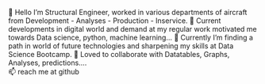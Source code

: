 🙏  Hello I’m Structural Engineer, worked in various departments of aircraft from Development - Analyses - Production - Inservice.   👀  Current developments in digital world and demand at my regular work motivated me towards Data science, python, machine learning...  🌱  Currently I’m finding a path in world of future technologies and sharpening my skills at Data Science Bootcamp.   💞️  Loved to collaborate with Datatables, Graphs, Analyses, predictions....   
📫  reach me at github

